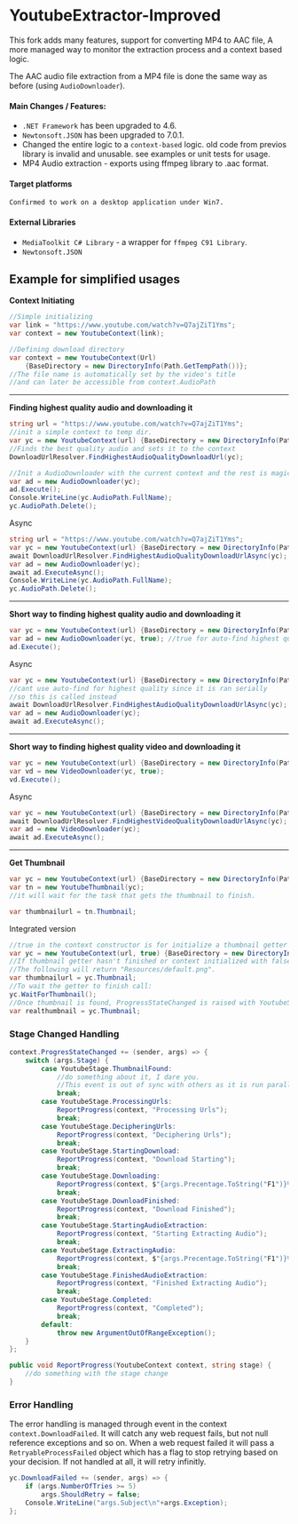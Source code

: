 # YoutubeExtractor-Improved
This fork adds many features, support for converting MP4 to AAC file, A more managed way to monitor the extraction process and a context based logic.


The AAC audio file extraction from a MP4 file is done the same way as before (using `AudioDownloader`).

#### Main Changes / Features:
- `.NET Framework` has been upgraded to 4.6.
- `Newtonsoft.JSON` has been upgraded to 7.0.1.
- Changed the entire logic to a `context-based` logic.
 old code from previos library is invalid and unusable. see examples or unit tests for usage.
- MP4 Audio extraction - exports using ffmpeg library to .aac format.

#### Target platforms
    Confirmed to work on a desktop application under Win7.

#### External Libraries
- `MediaToolkit C# Library` - a wrapper for `ffmpeg C91 Library`.
- `Newtonsoft.JSON`

## Example for simplified usages

**Context Initiating**
```c#
//Simple initializing
var link = "https://www.youtube.com/watch?v=Q7ajZiT1Yms";
var context = new YoutubeContext(link);

//Defining download directory
var context = new YoutubeContext(Url) 
    {BaseDirectory = new DirectoryInfo(Path.GetTempPath())};
//The file name is automatically set by the video's title
//and can later be accessible from context.AudioPath
```

---

**Finding highest quality audio and downloading it**
```c#
string url = "https://www.youtube.com/watch?v=Q7ajZiT1Yms";
//init a simple context to temp dir.
var yc = new YoutubeContext(url) {BaseDirectory = new DirectoryInfo(Path.GetTempPath())};
//Finds the best quality audio and sets it to the context
DownloadUrlResolver.FindHighestAudioQualityDownloadUrl(yc);

//Init a AudioDownloader with the current context and the rest is magic.
var ad = new AudioDownloader(yc);
ad.Execute();
Console.WriteLine(yc.AudioPath.FullName);
yc.AudioPath.Delete();
```
Async
```c#
string url = "https://www.youtube.com/watch?v=Q7ajZiT1Yms";
var yc = new YoutubeContext(url) {BaseDirectory = new DirectoryInfo(Path.GetTempPath())};
await DownloadUrlResolver.FindHighestAudioQualityDownloadUrlAsync(yc);
var ad = new AudioDownloader(yc);
await ad.ExecuteAsync();
Console.WriteLine(yc.AudioPath.FullName);
yc.AudioPath.Delete();
```
---
**Short way to finding highest quality audio and downloading it**
```c#
var yc = new YoutubeContext(url) {BaseDirectory = new DirectoryInfo(Path.GetTempPath())};
var ad = new AudioDownloader(yc, true); //true for auto-find highest quality into `yc`
ad.Execute();
```

Async
```c#
var yc = new YoutubeContext(url) {BaseDirectory = new DirectoryInfo(Path.GetTempPath())};
//cant use auto-find for highest quality since it is ran serially
//so this is called instead
await DownloadUrlResolver.FindHighestAudioQualityDownloadUrlAsync(yc);
var ad = new AudioDownloader(yc);
await ad.ExecuteAsync();
```
---
**Short way to finding highest quality video and downloading it**
```c#
var yc = new YoutubeContext(url) {BaseDirectory = new DirectoryInfo(Path.GetTempPath())};
var vd = new VideoDownloader(yc, true);
vd.Execute();
```
Async
```c#
var yc = new YoutubeContext(url) {BaseDirectory = new DirectoryInfo(Path.GetTempPath())};
await DownloadUrlResolver.FindHighestVideoQualityDownloadUrlAsync(yc);
var ad = new VideoDownloader(yc);
await ad.ExecuteAsync();
```
---
**Get Thumbnail**
```c#
var yc = new YoutubeContext(url) {BaseDirectory = new DirectoryInfo(Path.GetTempPath())};
var tn = new YoutubeThumbnail(yc);
//it will wait for the task that gets the thumbnail to finish.

var thumbnailurl = tn.Thumbnail;
```
Integrated version
```c#
//true in the context constructor is for initialize a thumbnail getter asap.
var yc = new YoutubeContext(url, true) {BaseDirectory = new DirectoryInfo(Path.GetTempPath())};
//If thumbnail getter hasn't finished or context initialized with false,
//The following will return "Resources/default.png".
var thumbnailurl = yc.Thumbnail;
//To wait the getter to finish call:
yc.WaitForThumbnail();
//Once thumbnail is found, ProgressStateChanged is raised with YoutubeStage.ThumbnailFound
var realthumbnail = yc.Thumbnail;
```

### Stage Changed Handling
```c#
context.ProgresStateChanged += (sender, args) => {
    switch (args.Stage) {
        case YoutubeStage.ThumbnailFound:
            //do something about it, I dare you.
            //This event is out of sync with others as it is run parallerly
            break;
        case YoutubeStage.ProcessingUrls:
            ReportProgress(context, "Processing Urls");
            break;
        case YoutubeStage.DecipheringUrls:
            ReportProgress(context, "Deciphering Urls");
            break;
        case YoutubeStage.StartingDownload:
            ReportProgress(context, "Download Starting");
            break;
        case YoutubeStage.Downloading:
            ReportProgress(context, $"{args.Precentage.ToString("F1")}%");
            break;
        case YoutubeStage.DownloadFinished:
            ReportProgress(context, "Download Finished");
            break;
        case YoutubeStage.StartingAudioExtraction:
            ReportProgress(context, "Starting Extracting Audio");
            break;
        case YoutubeStage.ExtractingAudio:
            ReportProgress(context, $"{args.Precentage.ToString("F1")}%");
            break;
        case YoutubeStage.FinishedAudioExtraction:
            ReportProgress(context, "Finished Extracting Audio");
            break;
        case YoutubeStage.Completed:
            ReportProgress(context, "Completed");
            break;
        default:
            throw new ArgumentOutOfRangeException();
    }
};

public void ReportProgress(YoutubeContext context, string stage) {
    //do something with the stage change
}
```

### Error Handling
The error handling is managed through event in the context `context.DownloadFailed`.
It will catch any web request fails, but not null reference exceptions and so on.
When a web request failed it will pass a `RetryableProcessFailed` object which has a flag to stop retrying based on your decision.
If not handled at all, it will retry infinitly.
```c#
yc.DownloadFailed += (sender, args) => {
    if (args.NumberOfTries >= 5)
        args.ShouldRetry = false;
    Console.WriteLine("args.Subject\n"+args.Exception);
};
```
